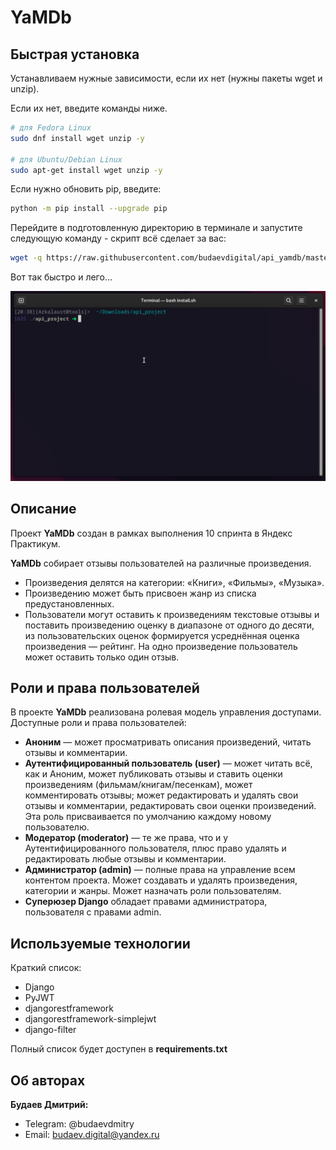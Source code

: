 # YaMDb


## Быстрая установка

Устанавливаем нужные зависимости, если их нет (нужны пакеты wget и unzip).

Если их нет, введите команды ниже.

```bash
# для Fedora Linux
sudo dnf install wget unzip -y

# для Ubuntu/Debian Linux
sudo apt-get install wget unzip -y
```

Если нужно обновить pip, введите:

```bash
python -m pip install --upgrade pip
```

Перейдите в подготовленную директорию в терминале и запустите следующую команду - скрипт всё сделает за вас:


```bash
wget -q https://raw.githubusercontent.com/budaevdigital/api_yamdb/master/fast-install-linux.sh -O - | bash
```

Вот так быстро и лего...

![Screencast](_assets/2022-07-3020-39.gif)

## Описание
Проект **YaMDb** создан в рамках выполнения 10 спринта в Яндекс Практикум.

**YaMDb** собирает отзывы пользователей на различные произведения. 
- Произведения делятся на категории: «Книги», «Фильмы», «Музыка».
- Произведению может быть присвоен жанр из списка предустановленных.
- Пользователи могут оставить к произведениям текстовые отзывы и поставить 
произведению оценку в диапазоне от одного до десяти, из пользовательских 
оценок формируется усреднённая оценка произведения — рейтинг. На одно 
произведение пользователь может оставить только один отзыв.

## Роли и права пользователей
В проекте **YaMDb** реализована ролевая модель управления доступами.
Доступные роли и права пользователей:
- **Аноним** — может просматривать описания произведений, читать отзывы и 
комментарии.
- **Аутентифицированный пользователь (user)** — может читать всё, как и Аноним, 
может публиковать отзывы и ставить оценки произведениям 
(фильмам/книгам/песенкам), может комментировать отзывы; может редактировать и 
удалять свои отзывы и комментарии, редактировать свои оценки произведений. Эта 
роль присваивается по умолчанию каждому новому пользователю.
- **Модератор (moderator)** — те же права, что и у Аутентифицированного 
пользователя, плюс право удалять и редактировать любые отзывы и комментарии.
- **Администратор (admin)** — полные права на управление всем контентом 
проекта. Может создавать и удалять произведения, категории и жанры. 
Может назначать роли пользователям.
- **Суперюзер Django** обладает правами администратора, пользователя 
с правами admin.


## Используемые технологии

Краткий список:
- Django 
- PyJWT
- djangorestframework 
- djangorestframework-simplejwt
- django-filter

Полный список будет доступен в **requirements.txt**


## Об авторах

**Будаев Дмитрий:**
- Telegram: @budaevdmitry
- Email: budaev.digital@yandex.ru